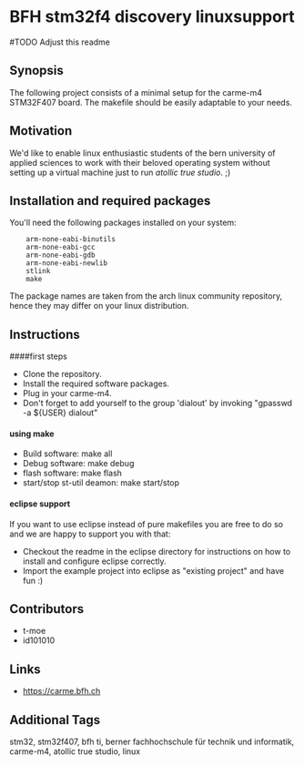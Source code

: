 BFH stm32f4 discovery linuxsupport
============================

#TODO
Adjust this readme


## Synopsis

The following project consists of a minimal setup for the carme-m4 STM32F407 board. The makefile should be easily adaptable to your needs. 

## Motivation

We'd like to enable linux enthusiastic students of the bern university of applied sciences to work with their beloved operating system without setting up a virtual machine just to run *atollic true studio*. ;)

## Installation and required packages

You'll need the following packages installed on your system: 

        arm-none-eabi-binutils
        arm-none-eabi-gcc
        arm-none-eabi-gdb
        arm-none-eabi-newlib
        stlink
        make

The package names are taken from the arch linux community repository, hence they may differ on your linux distribution.

## Instructions

####first steps
   
- Clone the repository.
- Install the required software packages.
- Plug in your carme-m4.
- Don't forget to add yourself to the group 'dialout' by invoking "gpasswd -a ${USER} dialout"
    
#### using make

- Build software: make all
- Debug software: make debug
- flash software: make flash
- start/stop st-util deamon: make start/stop


#### eclipse support

If you want to use eclipse instead of pure makefiles you are free to do so and we are happy to support you with that:

- Checkout the readme in the eclipse directory for instructions on how to install and configure eclipse correctly.
- Import the example project into eclipse as "existing project" and have fun :)


## Contributors

- t-moe
- id101010

## Links

- https://carme.bfh.ch

## Additional Tags

stm32, stm32f407, bfh ti, berner fachhochschule für technik und informatik, carme-m4, atollic true studio, linux
